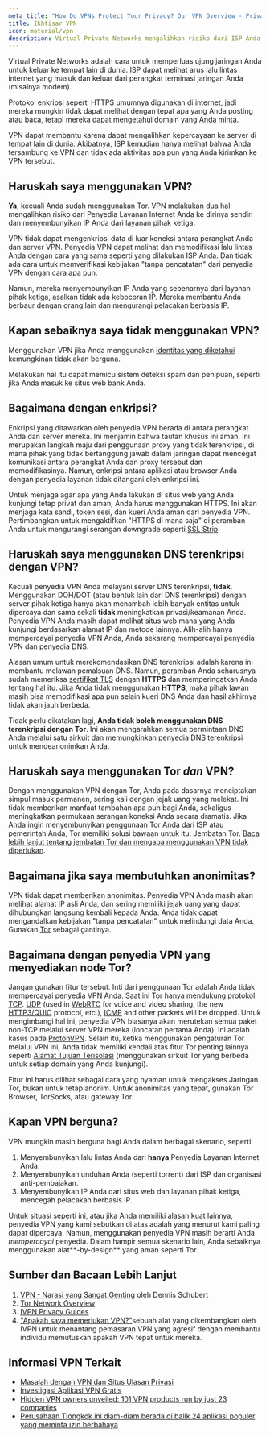 ```yaml
---
meta_title: "How Do VPNs Protect Your Privacy? Our VPN Overview - Privacy Guides"
title: Ikhtisar VPN
icon: material/vpn
description: Virtual Private Networks mengalihkan risiko dari ISP Anda ke pihak ketiga yang Anda percayai. Anda harus mengingat hal-hal ini.
---
```


Virtual Private Networks adalah cara untuk memperluas ujung jaringan Anda untuk keluar ke tempat lain di dunia. ISP dapat melihat arus lalu lintas internet yang masuk dan keluar dari perangkat terminasi jaringan Anda (misalnya modem).

Protokol enkripsi seperti HTTPS umumnya digunakan di internet, jadi mereka mungkin tidak dapat melihat dengan tepat apa yang Anda posting atau baca, tetapi mereka dapat mengetahui [domain yang Anda minta](../advanced/dns-overview.md#why-shouldnt-i-use-encrypted-dns).

VPN dapat membantu karena dapat mengalihkan kepercayaan ke server di tempat lain di dunia. Akibatnya, ISP kemudian hanya melihat bahwa Anda tersambung ke VPN dan tidak ada aktivitas apa pun yang Anda kirimkan ke VPN tersebut.

## Haruskah saya menggunakan VPN?

**Ya**, kecuali Anda sudah menggunakan Tor. VPN melakukan dua hal: mengalihkan risiko dari Penyedia Layanan Internet Anda ke dirinya sendiri dan menyembunyikan IP Anda dari layanan pihak ketiga.

VPN tidak dapat mengenkripsi data di luar koneksi antara perangkat Anda dan server VPN. Penyedia VPN dapat melihat dan memodifikasi lalu lintas Anda dengan cara yang sama seperti yang dilakukan ISP Anda. Dan tidak ada cara untuk memverifikasi kebijakan "tanpa pencatatan" dari penyedia VPN dengan cara apa pun.

Namun, mereka menyembunyikan IP Anda yang sebenarnya dari layanan pihak ketiga, asalkan tidak ada kebocoran IP. Mereka membantu Anda berbaur dengan orang lain dan mengurangi pelacakan berbasis IP.

## Kapan sebaiknya saya tidak menggunakan VPN?

Menggunakan VPN jika Anda menggunakan [identitas yang diketahui](common-threats.md#common-misconceptions) kemungkinan tidak akan berguna.

Melakukan hal itu dapat memicu sistem deteksi spam dan penipuan, seperti jika Anda masuk ke situs web bank Anda.

## Bagaimana dengan enkripsi?

Enkripsi yang ditawarkan oleh penyedia VPN berada di antara perangkat Anda dan server mereka. Ini menjamin bahwa tautan khusus ini aman. Ini merupakan langkah maju dari penggunaan proxy yang tidak terenkripsi, di mana pihak yang tidak bertanggung jawab dalam jaringan dapat mencegat komunikasi antara perangkat Anda dan proxy tersebut dan memodifikasinya. Namun, enkripsi antara aplikasi atau browser Anda dengan penyedia layanan tidak ditangani oleh enkripsi ini.

Untuk menjaga agar apa yang Anda lakukan di situs web yang Anda kunjungi tetap privat dan aman, Anda harus menggunakan HTTPS. Ini akan menjaga kata sandi, token sesi, dan kueri Anda aman dari penyedia VPN. Pertimbangkan untuk mengaktifkan "HTTPS di mana saja" di peramban Anda untuk mengurangi serangan downgrade seperti [SSL Strip](https://www.blackhat.com/presentations/bh-dc-09/Marlinspike/BlackHat-DC-09-Marlinspike-Defeating-SSL.pdf).

## Haruskah saya menggunakan DNS terenkripsi dengan VPN?

Kecuali penyedia VPN Anda melayani server DNS terenkripsi, **tidak**. Menggunakan DOH/DOT (atau bentuk lain dari DNS terenkripsi) dengan server pihak ketiga hanya akan menambah lebih banyak entitas untuk dipercaya dan sama sekali **tidak** meningkatkan privasi/keamanan Anda. Penyedia VPN Anda masih dapat melihat situs web mana yang Anda kunjungi berdasarkan alamat IP dan metode lainnya. Alih-alih hanya mempercayai penyedia VPN Anda, Anda sekarang mempercayai penyedia VPN dan penyedia DNS.

Alasan umum untuk merekomendasikan DNS terenkripsi adalah karena ini membantu melawan pemalsuan DNS. Namun, peramban Anda seharusnya sudah memeriksa [sertifikat TLS](https://en.wikipedia.org/wiki/Transport_Layer_Security#Digital_certificates) dengan **HTTPS** dan memperingatkan Anda tentang hal itu. Jika Anda tidak menggunakan **HTTPS**, maka pihak lawan masih bisa memodifikasi apa pun selain kueri DNS Anda dan hasil akhirnya tidak akan jauh berbeda.

Tidak perlu dikatakan lagi, **Anda tidak boleh menggunakan DNS terenkripsi dengan Tor**. Ini akan mengarahkan semua permintaan DNS Anda melalui satu sirkuit dan memungkinkan penyedia DNS terenkripsi untuk mendeanonimkan Anda.

## Haruskah saya menggunakan Tor *dan* VPN?

Dengan menggunakan VPN dengan Tor, Anda pada dasarnya menciptakan simpul masuk permanen, sering kali dengan jejak uang yang melekat. Ini tidak memberikan manfaat tambahan apa pun bagi Anda, sekaligus meningkatkan permukaan serangan koneksi Anda secara dramatis. Jika Anda ingin menyembunyikan penggunaan Tor Anda dari ISP atau pemerintah Anda, Tor memiliki solusi bawaan untuk itu: Jembatan Tor. [Baca lebih lanjut tentang jembatan Tor dan mengapa menggunakan VPN tidak diperlukan](../advanced/tor-overview.md).

## Bagaimana jika saya membutuhkan anonimitas?

VPN tidak dapat memberikan anonimitas. Penyedia VPN Anda masih akan melihat alamat IP asli Anda, dan sering memiliki jejak uang yang dapat dihubungkan langsung kembali kepada Anda. Anda tidak dapat mengandalkan kebijakan "tanpa pencatatan" untuk melindungi data Anda. Gunakan [Tor](https://www.torproject.org/) sebagai gantinya.

## Bagaimana dengan penyedia VPN yang menyediakan node Tor?

Jangan gunakan fitur tersebut. Inti dari penggunaan Tor adalah Anda tidak mempercayai penyedia VPN Anda. Saat ini Tor hanya mendukung protokol [TCP](https://en.wikipedia.org/wiki/Transmission_Control_Protocol). [UDP](https://en.wikipedia.org/wiki/User_Datagram_Protocol) (used in [WebRTC](https://en.wikipedia.org/wiki/WebRTC) for voice and video sharing, the new [HTTP3/QUIC](https://en.wikipedia.org/wiki/HTTP/3) protocol, etc.), [ICMP](https://en.wikipedia.org/wiki/Internet_Control_Message_Protocol) and other packets will be dropped. Untuk mengimbangi hal ini, penyedia VPN biasanya akan merutekan semua paket non-TCP melalui server VPN mereka (loncatan pertama Anda). Ini adalah kasus pada [ProtonVPN](https://protonvpn.com/support/tor-vpn/). Selain itu, ketika menggunakan pengaturan Tor melalui VPN ini, Anda tidak memiliki kendali atas fitur Tor penting lainnya seperti [Alamat Tujuan Terisolasi](https://www.whonix.org/wiki/Stream_Isolation) (menggunakan sirkuit Tor yang berbeda untuk setiap domain yang Anda kunjungi).

Fitur ini harus dilihat sebagai cara yang nyaman untuk mengakses Jaringan Tor, bukan untuk tetap anonim. Untuk anonimitas yang tepat, gunakan Tor Browser, TorSocks, atau gateway Tor.

## Kapan VPN berguna?

VPN mungkin masih berguna bagi Anda dalam berbagai skenario, seperti:

1. Menyembunyikan lalu lintas Anda dari **hanya** Penyedia Layanan Internet Anda.
1. Menyembunyikan unduhan Anda (seperti torrent) dari ISP dan organisasi anti-pembajakan.
1. Menyembunyikan IP Anda dari situs web dan layanan pihak ketiga, mencegah pelacakan berbasis IP.

Untuk situasi seperti ini, atau jika Anda memiliki alasan kuat lainnya, penyedia VPN yang kami sebutkan di atas adalah yang menurut kami paling dapat dipercaya. Namun, menggunakan penyedia VPN masih berarti Anda *mempercayai* penyedia. Dalam hampir semua skenario lain, Anda sebaiknya menggunakan alat**-by-design** yang aman seperti Tor.

## Sumber dan Bacaan Lebih Lanjut

1. [VPN - Narasi yang Sangat Genting](https://schub.io/blog/2019/04/08/very-precarious-narrative.html) oleh Dennis Schubert
1. [Tor Network Overview](../advanced/tor-overview.md)
1. [IVPN Privacy Guides](https://www.ivpn.net/privacy-guides)
1. ["Apakah saya memerlukan VPN?"](https://www.doineedavpn.com)sebuah alat yang dikembangkan oleh IVPN untuk menantang pemasaran VPN yang agresif dengan membantu individu memutuskan apakah VPN tepat untuk mereka.

## Informasi VPN Terkait

- [Masalah dengan VPN dan Situs Ulasan Privasi](https://blog.privacyguides.org/2019/11/20/the-trouble-with-vpn-and-privacy-review-sites/)
- [Investigasi Aplikasi VPN Gratis](https://www.top10vpn.com/free-vpn-app-investigation/)
- [Hidden VPN owners unveiled: 101 VPN products run by just 23 companies](https://vpnpro.com/blog/hidden-vpn-owners-unveiled-97-vpns-23-companies/)
- [Perusahaan Tiongkok ini diam-diam berada di balik 24 aplikasi populer yang meminta izin berbahaya](https://vpnpro.com/blog/chinese-company-secretly-behind-popular-apps-seeking-dangerous-permissions/)
